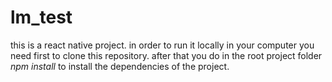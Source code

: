 # lm_test

this is a react native project. in order to run it locally in your computer you need first to clone this repository. after that you do in the root project folder *npm install* to install the dependencies of the project.